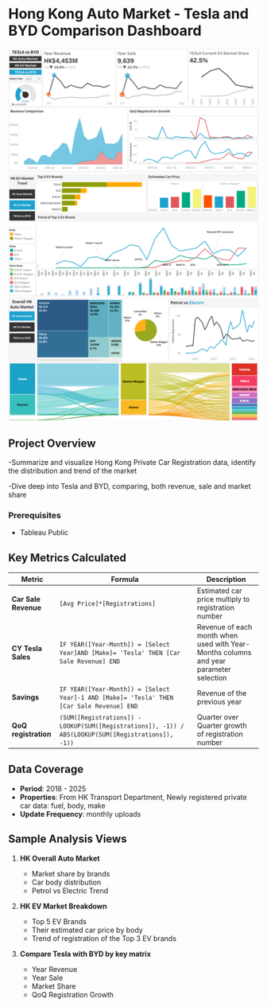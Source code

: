 # Hong Kong Auto Market - Tesla and BYD Comparison Dashboard

![Dashboard Preview](docs/screenshot1.png)
![Dashboard Preview](docs/screenshot2.png)
![Dashboard Preview](docs/screenshot3.png)

##  Project Overview
-Summarize and visualize Hong Kong Private Car Registration data, identify the distribution and trend of the market

-Dive deep into Tesla and BYD, comparing, both revenue, sale and market share

### Prerequisites
- Tableau Public


##  Key Metrics Calculated

| Metric | Formula | Description |
|--------|---------|-------------|
| **Car Sale Revenue** | `[Avg Price]*[Registrations]  ` | Estimated car price multiply to registration number |
| **CY Tesla Sales** | `IF YEAR([Year-Month]) = [Select Year]AND [Make]= 'Tesla' THEN [Car Sale Revenue] END  ` | Revenue of each month when used with Year-Months columns and year parameter selection |
| **Savings** | `IF YEAR([Year-Month]) = [Select Year]-1 AND [Make]= 'Tesla' THEN [Car Sale Revenue] END  ` | Revenue of the previous year |
| **QoQ registration** | `(SUM([Registrations]) - LOOKUP(SUM([Registrations]), -1)) / ABS(LOOKUP(SUM([Registrations]), -1))  ` | Quarter over Quarter growth of registration number |


##  Data Coverage
- **Period**: 2018 - 2025
- **Properties**: From HK Transport Department, Newly registered private car data: fuel, body, make
- **Update Frequency**: monthly uploads

##  Sample Analysis Views
1. **HK Overall Auto Market**
   - Market share by brands
   - Car body distribution
   - Petrol vs Electric Trend

2. **HK EV Market Breakdown**
   - Top 5 EV Brands
   - Their estimated car price by body
   - Trend of registration of the Top 3 EV brands
     
3. **Compare Tesla with BYD by key matrix**
   - Year Revenue
   - Year Sale
   - Market Share
   - QoQ Registration Growth


   

